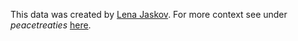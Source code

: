This data was created by [Lena Jaskov](https://github.com/yaslena). 
For more context see under *peacetreaties* [here](https://github.com/DHARPA-Project/kiara_plugin.network_analysis/blob/develop/examples/data/JSON/Readme.md).

